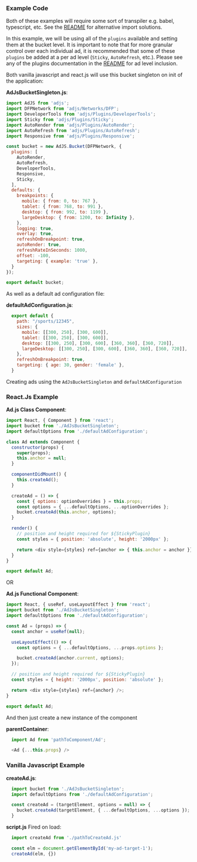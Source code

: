### Example Code ###

Both of these examples will require some sort of transpiler e.g. babel, typescript, etc.
See the [README](README.md) for alternative import solutions.

In this example, we will be using all of the `plugins` available and setting them at the bucket level.
It is important to note that for more granular control over each individual ad, it is recommended
that some of these `plugins` be added at a per ad level (`Sticky`, `AutoRefresh`, etc.).
Please see any of the plugins documentation in the [README](README.md) for ad level inclusion.


Both vanilla javascript and react.js will use this bucket singleton on init of the application:

__AdJsBucketSingleton.js__:
```js
import AdJS from 'adjs';
import DFPNetwork from 'adjs/Networks/DFP';
import DeveloperTools from 'adjs/Plugins/DeveloperTools';
import Sticky from 'adjs/Plugins/Sticky';
import AutoRender from 'adjs/Plugins/AutoRender';
import AutoRefresh from 'adjs/Plugins/AutoRefresh';
import Responsive from 'adjs/Plugins/Responsive';

const bucket = new AdJS.Bucket(DFPNetwork, {
  plugins: [
    AutoRender,
    AutoRefresh,
    DeveloperTools,
    Responsive,
    Sticky,
  ],
  defaults: {
    breakpoints: {
      mobile: { from: 0, to: 767 },
      tablet: { from: 768, to: 991 },
      desktop: { from: 992, to: 1199 },
      largeDesktop: { from: 1200, to: Infinity },
    },
    logging: true,
    overlay: true,
    refreshOnBreakpoint: true,
    autoRender: true,
    refreshRateInSeconds: 1000,
    offset: -100,
    targeting: { example: 'true' },
  }
});

export default bucket;

```

As well as a default ad configuration file:

__defaultAdConfiguration.js__:
```js
  export default {
    path: "/sports/12345",
    sizes: {
      mobile: [[300, 250], [300, 600]],
      tablet: [[300, 250], [300, 600]],
      desktop: [[300, 250], [300, 600], [360, 360], [360, 720]],
      largeDesktop: [[300, 250], [300, 600], [360, 360], [360, 720]],
    },
    refreshOnBreakpoint: true,
    targeting: { age: 30, gender: 'female' },
  }
```

Creating ads using the `AdJsBucketSingleton` and `defaultAdConfiguration`

### React.Js Example ###

__Ad.js Class Component__:
```js
import React, { Component } from 'react';
import bucket from './AdJsBucketSingleton';
import defaultOptions from './defaultAdConfiguration';

class Ad extends Component {
  constructor(props) {
    super(props);
    this.anchor = null;
  }

  componentDidMount() {
    this.createAd();
  }

  createAd = () => {
    const { options: optionOverrides } = this.props;
    const options = { ...defaultOptions, ...optionOverrides };
    bucket.createAd(this.anchor, options);
  }

  render() {
    // position and height required for ${StickyPlugin}
    const styles = { position: 'absolute', height: '2000px' };

    return <div style={styles} ref={anchor => { this.anchor = anchor }} />;
  }
}

export default Ad;

```

OR

__Ad.js Functional Component__:
```js
import React, { useRef, useLayoutEffect } from 'react';
import bucket from './AdJsBucketSingleton';
import defaultOptions from './defaultAdConfiguration';

const Ad = (props) => {
  const anchor = useRef(null);

  useLayoutEffect(() => {
    const options = { ...defaultOptions, ...props.options };

    bucket.createAd(anchor.current, options);
  });

  // position and height required for ${StickyPlugin}
  const styles = { height: '2000px', position: 'absolute' };

  return <div style={styles} ref={anchor} />;
}

export default Ad;


```

And then just create a new instance of the component

__parentContainer__:
```js
  import Ad from 'pathToComponent/Ad';

  <Ad {...this.props} />
```


### Vanilla Javascript Example ###

__createAd.js__:
```js
  import bucket from './AdJsBucketSingleton';
  import defaultOptions from './defaultAdConfiguration';

  const createAd = (targetElement, options = null) => {
    bucket.createAd(targetElement, { ...defaultOptions, ...options }); 
  }
```

__script.js__ Fired on load:
```js
  import createAd from './pathToCreateAd.js'

  const elm = document.getElementById('my-ad-target-1');
  createAd(elm, {})
```